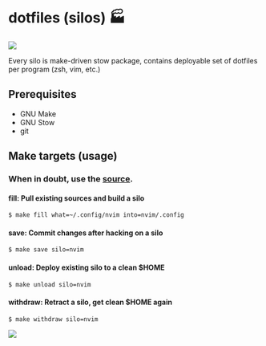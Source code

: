 # dotfiles (silos) :factory: 

![](https://user-images.githubusercontent.com/173738/33239280-9555ef52-d29e-11e7-9892-f16c353f9cc1.png)

Every silo is make-driven stow package, contains deployable set of dotfiles per program (zsh, vim, etc.)

## Prerequisites

 - GNU Make
 - GNU Stow
 - git
 
## Make targets (usage)

### When in doubt, use the [source](https://github.com/aerosol/dotfiles/blob/develop/Makefile).

#### fill: Pull existing sources and build a silo

```
$ make fill what=~/.config/nvim into=nvim/.config
```

#### save: Commit changes after hacking on a silo

```
$ make save silo=nvim
```

#### unload: Deploy existing silo to a clean $HOME

```
$ make unload silo=nvim
```

#### withdraw: Retract a silo, get clean $HOME again

```
$ make withdraw silo=nvim
```

![](http://i.giphy.com/3o6MbhkWd6he1symgU.gif)
